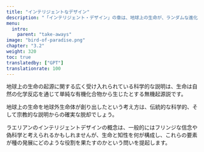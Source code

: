 ```yaml
---
title: "インテリジェントなデザイン"
description: "「インテリジェント・デザイン」の章は、地球上の生命が、ランダムな進化プロセスではなく、進んだ宇宙文明による意図的な創造の結果であるというコンセプトを掘り下げます。この章では、この理論の複雑さを探求し、生命と人類文明の発展の背後にある意図的で知的な力を支持する証拠と論拠を検討するでしょう。また、この視点の広範な意味合いにも言及し、進化と生命の起源に関する従来の科学的および哲学的見解に挑戦する可能性があります。"
menu:
  intro:
    parent: "take-aways"
image: "bird-of-paradise.png"
chapter: "3.2"
weight: 320
toc: true
translatedby: ["GPT"]
translationrate: 100
---
```


地球上の生命の起源に関する広く受け入れられている科学的な説明は、生命は自然の化学反応を通じて単純な有機化合物から生じたとする無機起源説です。

地球上の生命を地球外生命体が創り出したという考え方は、伝統的な科学的、そして宗教的な説明からの確実な脱却でしょう。

ラエリアンのインテリジェントデザインの概念は、一般的にはフリンジな信念や偽科学と考えられるかもしれませんが、生命と知性を何が構成し、これらの要素が種の発展にどのような役割を果たすのかという問いを提起します。
